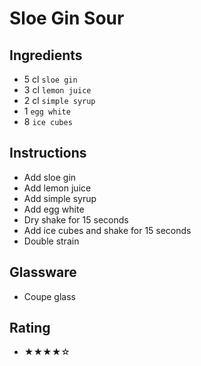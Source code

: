 # Sloe Gin Sour

## Ingredients
- 5 cl `sloe gin`
- 3 cl `lemon juice`
- 2 cl `simple syrup`
- 1 `egg white`
- 8 `ice cubes`

## Instructions
- Add sloe gin
- Add lemon juice
- Add simple syrup
- Add egg white
- Dry shake for 15 seconds
- Add ice cubes and shake for 15 seconds
- Double strain

## Glassware
- Coupe glass

## Rating
- ★★★★☆